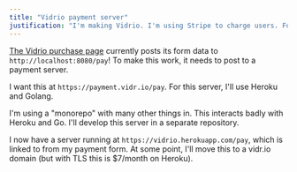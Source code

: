 ```yaml
---
title: "Vidrio payment server"
justification: "I'm making Vidrio. I'm using Stripe to charge users. For that, I need a payment server."
---
```


[The Vidrio purchase page](https://vidr.io/purchase) currently posts its form data to `http://localhost:8080/pay`! To make this work, it needs to post to a payment server.

I want this at `https://payment.vidr.io/pay`. For this server, I'll use Heroku and Golang.

I'm using a "monorepo" with many other things in. This interacts badly with Heroku and Go. I'll develop this server in a separate repository.

I now have a server running at `https://vidrio.herokuapp.com/pay`, which is linked to from my payment form. At some point, I'll move this to a vidr.io domain (but with TLS this is $7/month on Heroku).
